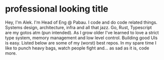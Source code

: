 # professional looking title

Hey, I'm Alek. I'm Head of Eng @ Pabau. I code and do code related things.
Systems design, architecture, infra and all that jazz.
Go, Rust, Typescript are my gotos atm (pun intended).
As I grow older I've learned to love a strict type system, memory management and low level control.
Building good UIs is easy.
Listed below are some of my (worst) best repos.
In my spare time I like to punch heavy bags, watch people fight and... as sad as it is, code more.
